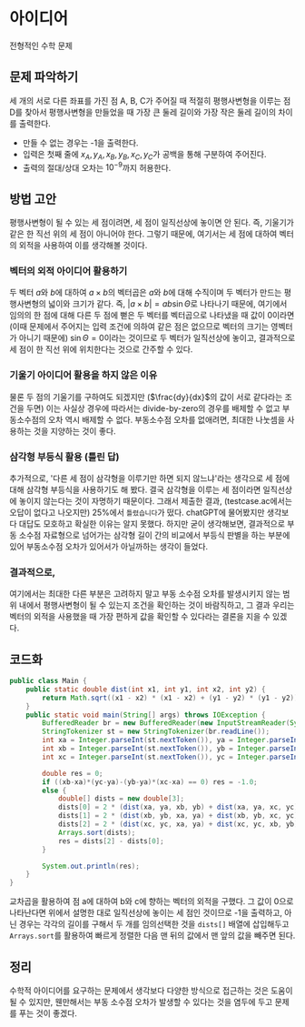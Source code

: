 # 아이디어
전형적인 수학 문제

## 문제 파악하기
세 개의 서로 다른 좌표를 가진 점 A, B, C가 주어질 때 적절히 평행사변형을 이루는 점 D를 찾아서 평행사변형을 만들었을 때 가장 큰 둘레 길이와 가장 작은 둘레 길이의 차이를 출력한다.
- 만들 수 없는 경우는 -1을 출력한다.
- 입력은 첫째 줄에 $x_A, y_A, x_B, y_B, x_C, y_C$가 공백을 통해 구분하여 주어진다.
- 출력의 절대/상대 오차는 $10^{-9}$까지 허용한다.

## 방법 고안
평행사변형이 될 수 있는 세 점이려면, 세 점이 일직선상에 놓이면 안 된다. 즉, 기울기가 같은 한 직선 위의 세 점이 아니어야 한다. 그렇기 때문에, 여기서는 세 점에 대하여 벡터의 외적을 사용하여 이를 생각해볼 것이다.   

### 벡터의 외적 아이디어 활용하기
두 벡터 $a$와 $b$에 대하여 $a×b$의 벡터곱은 $a$와 $b$에 대해 수직이며 두 벡터가 만드는 평행사변형의 넓이와 크기가 같다. 즉, $|a×b|=ab\sin\Theta$로 나타나기 때문에, 여기에서 임의의 한 점에 대해 다른 두 점에 뻗은 두 벡터를 벡터곱으로 나타냈을 때 값이 0이라면 (이때 문제에서 주어지는 입력 조건에 의하여 같은 점은 없으므로 벡터의 크기는 영벡터가 아니기 때문에) $\sin\Theta = 0$이라는 것이므로 두 벡터가 일직선상에 놓이고, 결과적으로 세 점이 한 직선 위에 위치한다는 것으로 간주할 수 있다.   

### 기울기 아이디어 활용을 하지 않은 이유
물론 두 점의 기울기를 구하여도 되겠지만 ($\frac{dy}{dx}$의 값이 서로 같다라는 조건을 두면) 이는 사실상 경우에 따라서는 divide-by-zero의 경우를 배제할 수 없고 부동소수점의 오차 역시 배제할 수 없다. 부동소수점 오차를 없애려면, 최대한 나눗셈을 사용하는 것을 지양하는 것이 좋다.

### 삼각형 부등식 활용 (틀린 답)
추가적으로, '다른 세 점이 삼각형을 이루기만 하면 되지 않느냐'라는 생각으로 세 점에 대해 삼각형 부등식을 사용하기도 해 봤다. 결국 삼각형을 이루는 세 점이라면 일직선상에 놓이지 않는다는 것이 자명하기 때문이다. 그래서 제출한 결과,  (testcase.ac에서는 오답이 없다고 나오지만) 25%에서 `틀렸습니다`가 떴다. chatGPT에 물어봤지만 생각보다 대답도 모호하고 확실한 이유는 알지 못했다. 하지만 굳이 생각해보면, 결과적으로 부동 소수점 자료형으로 넘어가는 삼각형 길이 간의 비교에서 부등식 판별을 하는 부분에 있어 부동소수점 오차가 있어서가 아닐까하는 생각이 들었다.

### 결과적으로,
여기에서는 최대한 다른 부분은 고려하지 말고 부동 소수점 오차를 발생시키지 않는 범위 내에서 평행사변형이 될 수 있는지 조건을 확인하는 것이 바람직하고, 그 결과 우리는 벡터의 외적을 사용했을 때 가장 편하게 값을 확인할 수 있다라는 결론을 지을 수 있겠다.

## 코드화
```JAVA
public class Main {
    public static double dist(int x1, int y1, int x2, int y2) {
        return Math.sqrt((x1 - x2) * (x1 - x2) + (y1 - y2) * (y1 - y2));
    }
    public static void main(String[] args) throws IOException {
        BufferedReader br = new BufferedReader(new InputStreamReader(System.in));
        StringTokenizer st = new StringTokenizer(br.readLine());
        int xa = Integer.parseInt(st.nextToken()), ya = Integer.parseInt(st.nextToken());
        int xb = Integer.parseInt(st.nextToken()), yb = Integer.parseInt(st.nextToken());
        int xc = Integer.parseInt(st.nextToken()), yc = Integer.parseInt(st.nextToken());

        double res = 0;
        if ((xb-xa)*(yc-ya)-(yb-ya)*(xc-xa) == 0) res = -1.0;
        else {
            double[] dists = new double[3];
            dists[0] = 2 * (dist(xa, ya, xb, yb) + dist(xa, ya, xc, yc));
            dists[1] = 2 * (dist(xb, yb, xa, ya) + dist(xb, yb, xc, yc));
            dists[2] = 2 * (dist(xc, yc, xa, ya) + dist(xc, yc, xb, yb));
            Arrays.sort(dists);
            res = dists[2] - dists[0];
        }

        System.out.println(res);
    }
}
```

교차곱을 활용하여 점 a에 대하여 b와 c에 향하는 벡터의 외적을 구했다. 그 값이 0으로 나타난다면 위에서 설명한 대로 일직선상에 놓이는 세 점인 것이므로 -1을 출력하고, 아닌 경우는 각각의 길이를 구해서 두 개를 임의선택한 것을 `dists[]` 배열에 삽입해두고 `Arrays.sort`를 활용하여 빠르게 정렬한 다음 맨 뒤의 값에서 맨 앞의 값을 빼주면 된다.

## 정리
수학적 아이디어를 요구하는 문제에서 생각보다 다양한 방식으로 접근하는 것은 도움이 될 수 있지만, 웬만해서는 부동 소수점 오차가 발생할 수 있다는 것을 염두에 두고 문제를 푸는 것이 좋겠다.
